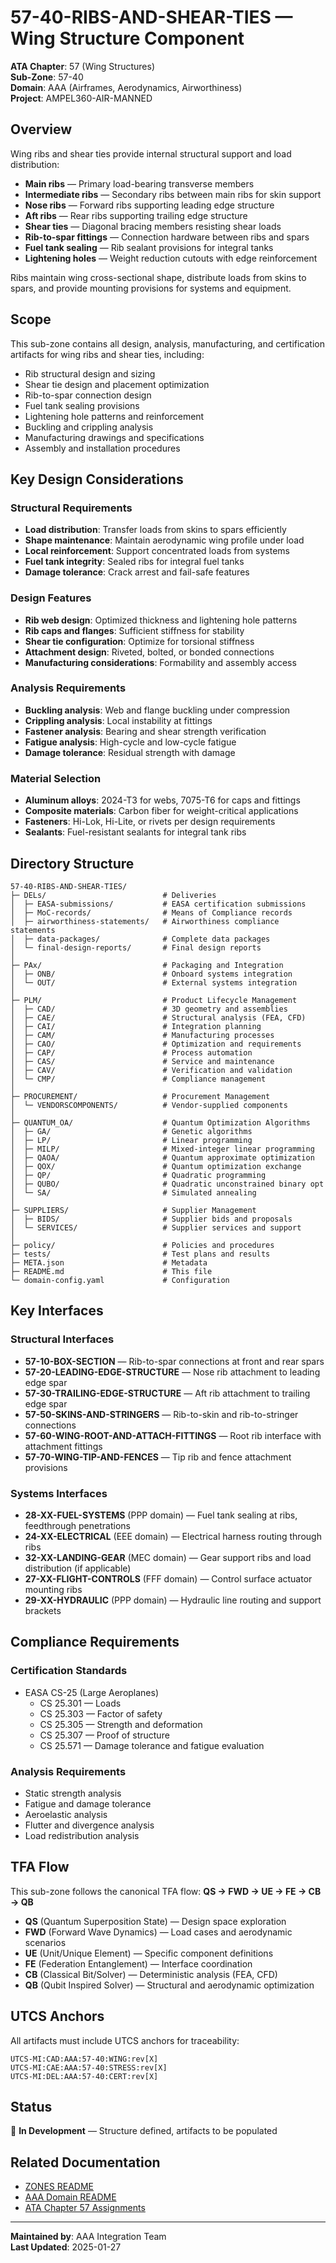 # 57-40-RIBS-AND-SHEAR-TIES — Wing Structure Component

**ATA Chapter**: 57 (Wing Structures)  
**Sub-Zone**: 57-40  
**Domain**: AAA (Airframes, Aerodynamics, Airworthiness)  
**Project**: AMPEL360-AIR-MANNED

## Overview

Wing ribs and shear ties provide internal structural support and load distribution:
- **Main ribs** — Primary load-bearing transverse members
- **Intermediate ribs** — Secondary ribs between main ribs for skin support
- **Nose ribs** — Forward ribs supporting leading edge structure
- **Aft ribs** — Rear ribs supporting trailing edge structure
- **Shear ties** — Diagonal bracing members resisting shear loads
- **Rib-to-spar fittings** — Connection hardware between ribs and spars
- **Fuel tank sealing** — Rib sealant provisions for integral tanks
- **Lightening holes** — Weight reduction cutouts with edge reinforcement

Ribs maintain wing cross-sectional shape, distribute loads from skins to spars, and provide mounting provisions for systems and equipment.

## Scope

This sub-zone contains all design, analysis, manufacturing, and certification artifacts for wing ribs and shear ties, including:
- Rib structural design and sizing
- Shear tie design and placement optimization
- Rib-to-spar connection design
- Fuel tank sealing provisions
- Lightening hole patterns and reinforcement
- Buckling and crippling analysis
- Manufacturing drawings and specifications
- Assembly and installation procedures

## Key Design Considerations

### Structural Requirements
- **Load distribution**: Transfer loads from skins to spars efficiently
- **Shape maintenance**: Maintain aerodynamic wing profile under load
- **Local reinforcement**: Support concentrated loads from systems
- **Fuel tank integrity**: Sealed ribs for integral fuel tanks
- **Damage tolerance**: Crack arrest and fail-safe features

### Design Features
- **Rib web design**: Optimized thickness and lightening hole patterns
- **Rib caps and flanges**: Sufficient stiffness for stability
- **Shear tie configuration**: Optimize for torsional stiffness
- **Attachment design**: Riveted, bolted, or bonded connections
- **Manufacturing considerations**: Formability and assembly access

### Analysis Requirements
- **Buckling analysis**: Web and flange buckling under compression
- **Crippling analysis**: Local instability at fittings
- **Fastener analysis**: Bearing and shear strength verification
- **Fatigue analysis**: High-cycle and low-cycle fatigue
- **Damage tolerance**: Residual strength with damage

### Material Selection
- **Aluminum alloys**: 2024-T3 for webs, 7075-T6 for caps and fittings
- **Composite materials**: Carbon fiber for weight-critical applications
- **Fasteners**: Hi-Lok, Hi-Lite, or rivets per design requirements
- **Sealants**: Fuel-resistant sealants for integral tank ribs

## Directory Structure

```
57-40-RIBS-AND-SHEAR-TIES/
├─ DELs/                          # Deliveries
│  ├─ EASA-submissions/           # EASA certification submissions
│  ├─ MoC-records/                # Means of Compliance records
│  ├─ airworthiness-statements/   # Airworthiness compliance statements
│  ├─ data-packages/              # Complete data packages
│  └─ final-design-reports/       # Final design reports
│
├─ PAx/                           # Packaging and Integration
│  ├─ ONB/                        # Onboard systems integration
│  └─ OUT/                        # External systems integration
│
├─ PLM/                           # Product Lifecycle Management
│  ├─ CAD/                        # 3D geometry and assemblies
│  ├─ CAE/                        # Structural analysis (FEA, CFD)
│  ├─ CAI/                        # Integration planning
│  ├─ CAM/                        # Manufacturing processes
│  ├─ CAO/                        # Optimization and requirements
│  ├─ CAP/                        # Process automation
│  ├─ CAS/                        # Service and maintenance
│  ├─ CAV/                        # Verification and validation
│  └─ CMP/                        # Compliance management
│
├─ PROCUREMENT/                   # Procurement Management
│  └─ VENDORSCOMPONENTS/          # Vendor-supplied components
│
├─ QUANTUM_OA/                    # Quantum Optimization Algorithms
│  ├─ GA/                         # Genetic algorithms
│  ├─ LP/                         # Linear programming
│  ├─ MILP/                       # Mixed-integer linear programming
│  ├─ QAOA/                       # Quantum approximate optimization
│  ├─ QOX/                        # Quantum optimization exchange
│  ├─ QP/                         # Quadratic programming
│  ├─ QUBO/                       # Quadratic unconstrained binary opt
│  └─ SA/                         # Simulated annealing
│
├─ SUPPLIERS/                     # Supplier Management
│  ├─ BIDS/                       # Supplier bids and proposals
│  └─ SERVICES/                   # Supplier services and support
│
├─ policy/                        # Policies and procedures
├─ tests/                         # Test plans and results
├─ META.json                      # Metadata
├─ README.md                      # This file
└─ domain-config.yaml             # Configuration
```

## Key Interfaces

### Structural Interfaces
- **57-10-BOX-SECTION** — Rib-to-spar connections at front and rear spars
- **57-20-LEADING-EDGE-STRUCTURE** — Nose rib attachment to leading edge spar
- **57-30-TRAILING-EDGE-STRUCTURE** — Aft rib attachment to trailing edge spar
- **57-50-SKINS-AND-STRINGERS** — Rib-to-skin and rib-to-stringer connections
- **57-60-WING-ROOT-AND-ATTACH-FITTINGS** — Root rib interface with attachment fittings
- **57-70-WING-TIP-AND-FENCES** — Tip rib and fence attachment provisions

### Systems Interfaces
- **28-XX-FUEL-SYSTEMS** (PPP domain) — Fuel tank sealing at ribs, feedthrough penetrations
- **24-XX-ELECTRICAL** (EEE domain) — Electrical harness routing through ribs
- **32-XX-LANDING-GEAR** (MEC domain) — Gear support ribs and load distribution (if applicable)
- **27-XX-FLIGHT-CONTROLS** (FFF domain) — Control surface actuator mounting ribs
- **29-XX-HYDRAULIC** (PPP domain) — Hydraulic line routing and support brackets

## Compliance Requirements

### Certification Standards
- EASA CS-25 (Large Aeroplanes)
  - CS 25.301 — Loads
  - CS 25.303 — Factor of safety
  - CS 25.305 — Strength and deformation
  - CS 25.307 — Proof of structure
  - CS 25.571 — Damage tolerance and fatigue evaluation

### Analysis Requirements
- Static strength analysis
- Fatigue and damage tolerance
- Aeroelastic analysis
- Flutter and divergence analysis
- Load redistribution analysis

## TFA Flow

This sub-zone follows the canonical TFA flow:
**QS → FWD → UE → FE → CB → QB**

- **QS** (Quantum Superposition State) — Design space exploration
- **FWD** (Forward Wave Dynamics) — Load cases and aerodynamic scenarios
- **UE** (Unit/Unique Element) — Specific component definitions
- **FE** (Federation Entanglement) — Interface coordination
- **CB** (Classical Bit/Solver) — Deterministic analysis (FEA, CFD)
- **QB** (Qubit Inspired Solver) — Structural and aerodynamic optimization

## UTCS Anchors

All artifacts must include UTCS anchors for traceability:
```
UTCS-MI:CAD:AAA:57-40:WING:rev[X]
UTCS-MI:CAE:AAA:57-40:STRESS:rev[X]
UTCS-MI:DEL:AAA:57-40:CERT:rev[X]
```

## Status

🚧 **In Development** — Structure defined, artifacts to be populated

## Related Documentation

- [ZONES README](../README.md)
- [AAA Domain README](../../README.md)
- [ATA Chapter 57 Assignments](../../../../../1-DIMENSIONS/CANONICAL-TAXONOMY/ata-chapters.csv)

---

**Maintained by**: AAA Integration Team  
**Last Updated**: 2025-01-27
